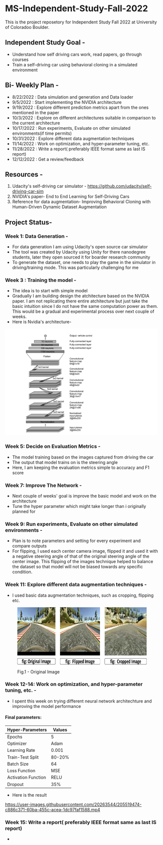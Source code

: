 # MS-Independent-Study-Fall-2022

This is the project reposetory for Independent Study Fall 2022 at University of Coloradoo Boulder.

## Independent Study Goal -

- Understand how self driving cars work, read papers, go through courses
- Train a self-driving car using behavioral cloning in a simulated environment

## Bi- Weekly Plan -

- 8/22/2022	: Data simulation and generation and Data loader
- 9/5/2022	: Start implementing the NVIDIA architecture
- 9/19/2022	: Explore different prediction metrics apart from the ones mentioned in the paper
- 10/3/2022	: Explore on different architectures suitable in comparison to the current architecture
- 10/17/2022 : Run experiments, Evaluate on other simulated environments(if time permits)
- 10/31/2022 : Explore different data augmentation techniques
- 11/14/2022 : Work on optimization, and hyper-parameter tuning, etc.
- 11/28/2022 : Write a report( preferably IEEE format same as last IS report)
- 12/12/2022 : Get a review/feedback

## Resources -

1. Udacity's self-driving car simulator - https://github.com/udacity/self-driving-car-sim
2. NVIDIA's paper- End to End Learning for Self-Driving Cars
3. Reference for data augmentation- Improving Behavioral Cloning with Human-Driven Dynamic Dataset Augmentation

## Project Status- 

### Week 1: Data Generation -

- For data generation I am using Udacity's open source car simulator
- The tool was created by Udacity using Unity for there nanodegree students, later they open sourced it for boarder research community
- To generate the dataset, one needs to play the game in the simulator in driving/training mode. This was particularly challenging for me

### Week 3 : Training the model -

- The idea is to start with simple model
- Gradually I am building design the atchitecture based on the NVIDIA paper. I am not replicating there entire atchitecture but just take the basic intuition since I do not have the same computation power as them. This would be a gradual and experimental process over next couple of weeks. 
- Here is Nvidia's architecture-

<img src="images\NVIDIA-architecture.png" width="500" height="350">

### Week 5: Decide on Evaluation Metrics -

- The model training based on the images captured from driving the car
- The output that model trains on is the steering angle
- Here, I am keeping the evaluation metrics simple to accuracy and F1 score

### Week 7: Improve The Network -

- Next couple of weeks' goal is improve the basic model and work on the architecture
- Tune the hyper parameter which might take longer than i originally planned for

### Week 9: Run experiments, Evaluate on other simulated environments -

- Plan is to note parameters and setting for every experiment and compare outputs
- For flipping, I used each center camera image, flipped it and used it with a negative steering angle of that of the original steering angle of the center image. This flipping of the images technique helped to balance the dataset so that model will not be biased towards any specific condition.

### Week 11: Explore different data augmentation techniques -
- I used basic data augmentation techniques, such as cropping, flipping etc.

<figure>
  <img src="images\data-augmentation-grayscale.png" height='200'>
  <figcaption>Fig.1 - Original Image</figcaption>
</figure>


### Week 12-14: Work on optimization, and hyper-parameter tuning, etc. -

- I spent this week on trying different neural network architechture and improving the model performance
#### Final parameters:

| Hyper-Parameters  | Values  |
|---|---|
|  Epochs |  5  |
| Optimizer  | Adam   |
| Learning Rate  |  0.001  |
| Train-Test Split |  80-20%  |
| Batch Size  |  64  |
|  Loss Function |  MSE  |
| Activation Function  |  RELU  |
| Dropout  |  35%  |

- Here is the result

https://user-images.githubusercontent.com/20263544/205519474-c886c371-60ba-455c-acea-1dc97faf1588.mp4


### Week 15: Write a report( preferably IEEE format same as last IS report)
- 
